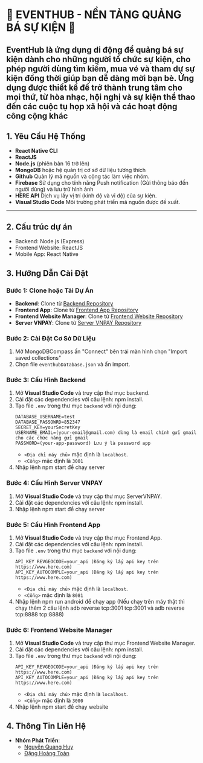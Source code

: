 # 🌟 EVENTHUB - NỀN TẢNG QUẢNG BÁ SỰ KIỆN 🌟  

EventHub là ứng dụng di động để quảng bá sự kiện dành cho những người tổ chức sự kiện, cho phép người dùng tìm kiếm, mua vé và tham dự sự kiện đồng thời giúp bạn dễ dàng mời bạn bè. Ứng dụng được thiết kế để trở thành trung tâm cho mọi thứ, từ hòa nhạc, hội nghị và sự kiện thể thao đến các cuộc tụ họp xã hội và các hoạt động công cộng khác
---

## 1. Yêu Cầu Hệ Thống

- **React Native CLI** 
- **ReactJS** 
- **Node.js** (phiên bản 16 trở lên)  
- **MongoDB** hoặc hệ quản trị cơ sở dữ liệu tương thích  
- **Github** Quản lý mã nguồn và cộng tác làm việc nhóm.
- **Firebase** Sử dụng cho tính năng Push notification (Gửi thông báo đến người dùng) và lưu trữ hình ảnh
- **HERE API** Dịch vụ lấy vị trí (kinh độ và vĩ độ) của sự kiện.
- **Visual Studio Code** Môi trường phát triển mã nguồn được đề xuất.
---

## 2. Cấu trúc dự án
- Backend: Node.js (Express)
- Frontend Website: ReactJS
- Mobile App: React Native

## 3. Hướng Dẫn Cài Đặt

### Bước 1: Clone hoặc Tải Dự Án
- **Backend**: Clone từ [Backend Repository](https://github.com/quanghuydz123/ProjectReactNativeEventHub.git)
- **Frontend App**: Clone từ [Frontend App Repository](https://github.com/quanghuydz123/BackEndProjectReactNaviteEventHub.git)
- **Frontend Website Manager**: Clone từ [Frontend Website Repository](https://github.com/quanghuydz123/WebsiteManagerEvent.git)
- **Server VNPAY**: Clone từ [Server VNPAY Repository](https://github.com/quanghuydz123/serverVNPAY.git)

### Bước 2: Cài Đặt Cơ Sở Dữ Liệu
1. Mở MongoDBCompass ấn "Connect" bên trái màn hình chọn "Import saved collections"
2. Chọn file `eventhubDatabase.json` và ấn import.

### Bước 3: Cấu Hình Backend
1. Mở **Visual Studio Code** và truy cập thư mục backend.
2. Cài đặt các dependencies với câu lệnh: npm install.
3. Tạo file `.env` trong thư mục `backend` với nội dung:
    ```properties
	DATABASE_USERNAME=test
	DATABASE_PASSOWRD=852347
	SECRET_KEY=yourSecretKey
	USERNAME_EMAIL=(your-email@gmail.com) dùng là email chính gửi gmail cho các chức năng gửi gmail
	PASSWORD=(your-app-password) Lưu ý là password app
    ```
    - `<Địa chỉ máy chủ>` mặc định là `localhost`.
    - `<Cổng>` mặc định là `3001`
4. Nhập lệnh npm start để chạy server

### Bước 4: Cấu Hình Server VNPAY
1. Mở **Visual Studio Code** và truy cập thư mục ServerVNPAY.
2. Cài đặt các dependencies với câu lệnh: npm install.
3. Nhập lệnh npm start để chạy server

### Bước 5: Cấu Hình Frontend App
1. Mở **Visual Studio Code** và truy cập thư mục Frontend App.
2. Cài đặt các dependencies với câu lệnh: npm install.
3. Tạo file `.env` trong thư mục `backend` với nội dung:
    ```properties
	API_KEY_REVGEOCODE=your_api (Đăng ký lấy api key trên https://www.here.com)
	API_KEY_AUTOCOMPLE=your_api (Đăng ký lấy api key trên https://www.here.com)
    ```
    - `<Địa chỉ máy chủ>` mặc định là `localhost`.
    - `<Cổng>` mặc định là `8081`
4. Nhập lệnh npm run android để chạy app (Nếu chạy trên máy thật thì chạy thêm 2 câu lệnh adb reverse tcp:3001 tcp:3001 và adb reverse tcp:8888 tcp:8888) 

### Bước 6: Frontend Website Manager
1. Mở **Visual Studio Code** và truy cập thư mục Frontend Website Manager.
2. Cài đặt các dependencies với câu lệnh: npm install.
3. Tạo file `.env` trong thư mục `backend` với nội dung:
    ```properties
	API_KEY_REVGEOCODE=your_api (Đăng ký lấy api key trên https://www.here.com)
	API_KEY_AUTOCOMPLE=your_api (Đăng ký lấy api key trên https://www.here.com)
    ```
    - `<Địa chỉ máy chủ>` mặc định là `localhost`.
    - `<Cổng>` mặc định là `3000`
4. Nhập lệnh npm start để chạy website 

## 4. Thông Tin Liên Hệ
- **Nhóm Phát Triển**:
  - [Nguyễn Quang Huy](https://github.com/quanghuydz123)
  - [Đặng Hoàng Toàn](https://github.com/dangtoan16)

